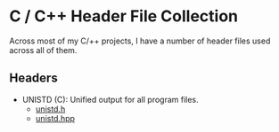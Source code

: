 # C / C++ Header File Collection
Across most of my C/++ projects, I have a number of header files used across all of them.

## Headers
- UNISTD (C): Unified output for all program files.
    - [unistd.h](/unistd/unistd.h)
    - [unistd.hpp](/unistd/unistd.hpp)